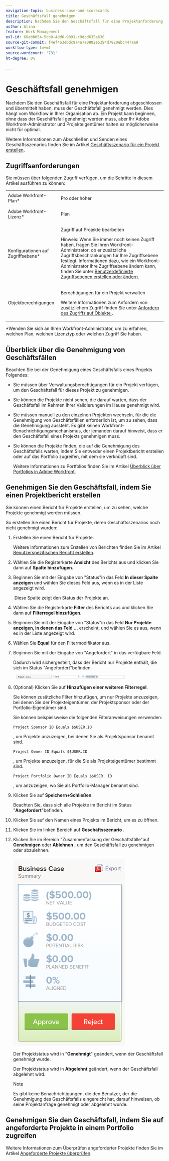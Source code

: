 ```yaml
---
navigation-topic: business-case-and-scorecards
title: Geschäftsfall genehmigen
description: Nachdem Sie den Geschäftsfall für eine Projektanforderung abgeschlossen und übermittelt haben, muss der Geschäftsfall genehmigt werden. Dies hängt vom Workflow in Ihrer Organisation ab. Ein Projekt kann beginnen, ohne dass der Geschäftsfall genehmigt werden muss, aber Ihr Adobe Workfront-Administrator und Projekteigentümer halten es möglicherweise nicht für optimal.
author: Alina
feature: Work Management
exl-id: 60abb054-5cb0-4dd6-9091-c9dcd635a630
source-git-commit: f4ef463ebdc9a4a7a0802e5394d7820ebc447aa9
workflow-type: tm+mt
source-wordcount: '731'
ht-degree: 0%

---
```


# Geschäftsfall genehmigen

Nachdem Sie den Geschäftsfall für eine Projektanforderung abgeschlossen und übermittelt haben, muss der Geschäftsfall genehmigt werden. Dies hängt vom Workflow in Ihrer Organisation ab. Ein Projekt kann beginnen, ohne dass der Geschäftsfall genehmigt werden muss, aber Ihr Adobe Workfront-Administrator und Projekteigentümer halten es möglicherweise nicht für optimal. 

Weitere Informationen zum Abschließen und Senden eines Geschäftsszenarios finden Sie im Artikel [Geschäftsszenario für ein Projekt erstellen](../../../manage-work/projects/define-a-business-case/create-business-case.md).

## Zugriffsanforderungen

Sie müssen über folgenden Zugriff verfügen, um die Schritte in diesem Artikel ausführen zu können:

<table style="table-layout:auto"> 
 <col> 
 <col> 
 <tbody> 
  <tr> 
   <td role="rowheader">Adobe Workfront-Plan*</td> 
   <td> <p>Pro oder höher</p> </td> 
  </tr> 
  <tr> 
   <td role="rowheader">Adobe Workfront-Lizenz*</td> 
   <td> <p>Plan </p> </td> 
  </tr> 
  <tr> 
   <td role="rowheader">Konfigurationen auf Zugriffsebene*</td> 
   <td> <p>Zugriff auf Projekte bearbeiten</p> <p>Hinweis: Wenn Sie immer noch keinen Zugriff haben, fragen Sie Ihren Workfront-Administrator, ob er zusätzliche Zugriffsbeschränkungen für Ihre Zugriffsebene festlegt. Informationen dazu, wie ein Workfront-Administrator Ihre Zugriffsebene ändern kann, finden Sie unter <a href="../../../administration-and-setup/add-users/configure-and-grant-access/create-modify-access-levels.md" class="MCXref xref">Benutzerdefinierte Zugriffsebenen erstellen oder ändern</a>.</p> </td> 
  </tr> 
  <tr> 
   <td role="rowheader">Objektberechtigungen</td> 
   <td> <p>Berechtigungen für ein Projekt verwalten</p> <p>Weitere Informationen zum Anfordern von zusätzlichem Zugriff finden Sie unter <a href="../../../workfront-basics/grant-and-request-access-to-objects/request-access.md" class="MCXref xref">Anfordern des Zugriffs auf Objekte </a>.</p> </td> 
  </tr> 
 </tbody> 
</table>

&#42;Wenden Sie sich an Ihren Workfront-Administrator, um zu erfahren, welchen Plan, welchen Lizenztyp oder welchen Zugriff Sie haben.

## Überblick über die Genehmigung von Geschäftsfällen

Beachten Sie bei der Genehmigung eines Geschäftsfalls eines Projekts Folgendes:

* Sie müssen über Verwaltungsberechtigungen für ein Projekt verfügen, um den Geschäftsfall für dieses Projekt zu genehmigen. 
* Sie können die Projekte nicht sehen, die darauf warten, dass der Geschäftsfall im Rahmen Ihrer Validierungen im Hause genehmigt wird.
* Sie müssen manuell zu den einzelnen Projekten wechseln, für die die Genehmigung von Geschäftsfällen erforderlich ist, um zu sehen, dass die Genehmigung aussteht. Es gibt keinen Workfront-Benachrichtigungsmechanismus, der jemanden darauf hinweist, dass er den Geschäftsfall eines Projekts genehmigen muss.
* Sie können die Projekte finden, die auf die Genehmigung des Geschäftsfalls warten, indem Sie entweder einen Projektbericht erstellen oder auf das Portfolio zugreifen, mit dem sie verknüpft sind. 

  Weitere Informationen zu Portfolios finden Sie im Artikel [Überblick über Portfolios in Adobe Workfront](../../../manage-work/portfolios/portfolios-overview/portfolio-overview.md).

## Genehmigen Sie den Geschäftsfall, indem Sie einen Projektbericht erstellen

Sie können einen Bericht für Projekte erstellen, um zu sehen, welche Projekte genehmigt werden müssen. 

So erstellen Sie einen Bericht für Projekte, deren Geschäftsszenarios noch nicht genehmigt wurden:

1. Erstellen Sie einen Bericht für Projekte.

   Weitere Informationen zum Erstellen von Berichten finden Sie im Artikel [Benutzerspezifischen Bericht erstellen](../../../reports-and-dashboards/reports/creating-and-managing-reports/create-custom-report.md).

1. Wählen Sie die Registerkarte **Ansicht** des Berichts aus und klicken Sie dann auf **Spalte hinzufügen**.

1. Beginnen Sie mit der Eingabe von &quot;Status&quot;in das Feld **In dieser Spalte anzeigen** und wählen Sie dieses Feld aus, wenn es in der Liste angezeigt wird.

    Diese Spalte zeigt den Status der Projekte an.

1. Wählen Sie die Registerkarte **Filter** des Berichts aus und klicken Sie dann auf **Filterregel hinzufügen**.

1. Beginnen Sie mit der Eingabe von &quot;Status&quot;in das Feld **Nur Projekte anzeigen, in denen das Feld ...** erscheint, und wählen Sie es aus, wenn es in der Liste angezeigt wird.
1. Wählen Sie **Equal** für den Filtermodifikator aus.
1. Beginnen Sie mit der Eingabe von &quot;Angefordert&quot; in das verfügbare Feld. 

   Dadurch wird sichergestellt, dass der Bericht nur Projekte enthält, die sich im Status &quot;Angefordert&quot;befinden.

     ![request_projects_filter.png](assets/requested-projects-filter-350x14.png)

1. (Optional) Klicken Sie auf **Hinzufügen einer weiteren Filterregel**.

   Sie können zusätzliche Filter hinzufügen, um nur Projekte anzuzeigen, bei denen Sie der Projekteigentümer, der Projektsponsor oder der Portfolio-Eigentümer sind.

   Sie können beispielsweise die folgenden Filteranweisungen verwenden: 

   ```
   Project Sponsor ID Equals $$USER.ID
   ```

   , um Projekte anzuzeigen, bei denen Sie als Projektsponsor benannt sind.

   ```
   Project Owner ID Equals $$USER.ID
   ```

   , um Projekte anzuzeigen, für die Sie als Projekteigentümer bestimmt sind.

   ```
   Project Portfolio Owner ID Equals $$USER. ID
   ```

   , um anzuzeigen, wo Sie als Portfolio-Manager benannt sind. 

1. Klicken Sie auf **Speichern+Schließen**.

   Beachten Sie, dass sich alle Projekte im Bericht im Status &quot;**Angefordert**&quot;befinden.

1. Klicken Sie auf den Namen eines Projekts im Bericht, um es zu öffnen.
1. Klicken Sie im linken Bereich auf **Geschäftsszenario** .
1. Klicken Sie im Bereich &quot;Zusammenfassung der Geschäftsfälle&quot;auf **Genehmigen** oder **Ablehnen** , um den Geschäftsfall zu genehmigen oder abzulehnen.

   ![](assets/business-case-summary-with-rp-information--1-.png)

   Der Projektstatus wird in &quot;**Genehmigt**&quot; geändert, wenn der Geschäftsfall genehmigt wurde.

   Der Projektstatus wird in **Abgelehnt** geändert, wenn der Geschäftsfall abgelehnt wird.

   >[!NOTE]
   >
   >Es gibt keine Benachrichtigungen, die den Benutzer, der die Genehmigung des Geschäftsfalls eingereicht hat, darauf hinweisen, ob seine Projektanfrage genehmigt oder abgelehnt wurde.

## Genehmigen Sie den Geschäftsfall, indem Sie auf angeforderte Projekte in einem Portfolio zugreifen

Weitere Informationen zum Überprüfen angeforderter Projekte finden Sie im Artikel [Angeforderte Projekte überprüfen](../../../manage-work/portfolios/create-and-manage-portfolios/review-requested-projects.md).
